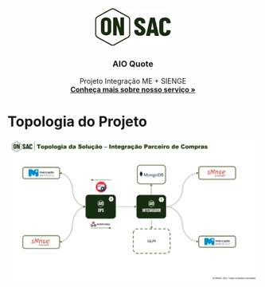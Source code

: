 <p align="center">
  <a href="https://onsac.com/">
    <img src="https://github.com/onsac/AIO-Integrador/blob/master/Telas-Configura%C3%A7%C3%A3o/ONSAC%20-%20LOGO.png" >
  </a>
</p>

<h3 align="center">AIO Quote</h3>

<p align="center">
  Projeto Integração ME + SIENGE
  <br>
  <a href="https://onsac.com/"><strong>Conheça mais sobre nosso serviço »</strong></a>
  </p>
  

# Topologia do Projeto


<p align="center">
     <img src="https://github.com/onsac/aio-quote/blob/main/Topologia%20de%20Solu%C3%A7%C3%A3o%20%20-%20%20Integra%C3%A7%C3%A3o%20Parceiro%20de%20Compras.jpeg" >
</p>
